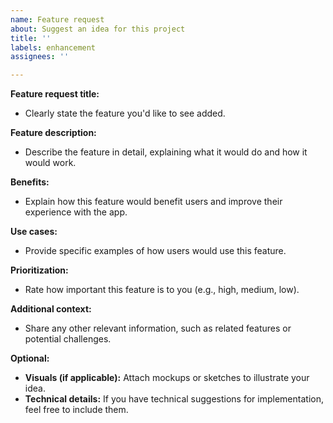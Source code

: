 ```yaml
---
name: Feature request
about: Suggest an idea for this project
title: ''
labels: enhancement
assignees: ''

---
```


**Feature request title:**
- Clearly state the feature you'd like to see added.

**Feature description:**
- Describe the feature in detail, explaining what it would do and how it would work.

**Benefits:**
- Explain how this feature would benefit users and improve their experience with the app.

**Use cases:**
- Provide specific examples of how users would use this feature.

**Prioritization:**
- Rate how important this feature is to you (e.g., high, medium, low).

**Additional context:**
- Share any other relevant information, such as related features or potential challenges.

**Optional:**
- **Visuals (if applicable):** Attach mockups or sketches to illustrate your idea.
- **Technical details:** If you have technical suggestions for implementation, feel free to include them.
